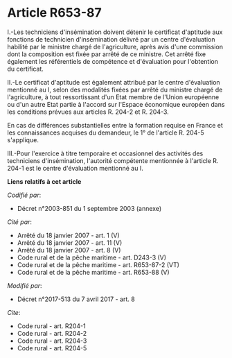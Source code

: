 # Article R653-87

I.-Les techniciens d'insémination doivent détenir le certificat d'aptitude aux fonctions de technicien d'insémination délivré
par un centre d'évaluation habilité par le ministre chargé de l'agriculture, après avis d'une commission dont la composition
est fixée par arrêté de ce ministre. Cet arrêté fixe également les référentiels de compétence et d'évaluation pour
l'obtention du certificat. 

II.-Le certificat d'aptitude est également attribué par le centre d'évaluation mentionné au I, selon des modalités fixées par
arrêté du ministre chargé de l'agriculture, à tout ressortissant d'un Etat membre de l'Union européenne ou d'un autre Etat
partie à l'accord sur l'Espace économique européen dans les conditions prévues aux articles R. 204-2 et R. 204-3. 

En cas de différences substantielles entre la formation requise en France et les connaissances acquises du demandeur, le 1°
de l'article R. 204-5 s'applique. 

III.-Pour l'exercice à titre temporaire et occasionnel des activités des techniciens d'insémination, l'autorité compétente
mentionnée à l'article R. 204-1 est le centre d'évaluation mentionné au I.

**Liens relatifs à cet article**

_Codifié par_:

  - Décret n°2003-851 du 1 septembre 2003 (annexe)

_Cité par_:

  - Arrêté du 18 janvier 2007 - art. 1 (V)
  - Arrêté du 18 janvier 2007 - art. 11 (V)
  - Arrêté du 18 janvier 2007 - art. 8 (V)
  - Code rural et de la pêche maritime - art. D243-3 (V)
  - Code rural et de la pêche maritime - art. R653-87-2 (VT)
  - Code rural et de la pêche maritime - art. R653-88 (V)

_Modifié par_:

  - Décret n°2017-513 du 7 avril 2017 - art. 8

_Cite_:

  - Code rural - art. R204-1
  - Code rural - art. R204-2
  - Code rural - art. R204-3
  - Code rural - art. R204-5
